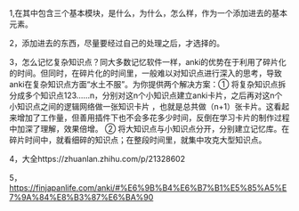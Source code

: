 1,在其中包含三个基本模块，是什么，为什么，怎么样，作为一个添加进去的基本元素。     

2，添加进去的东西，尽量要经过自己的处理之后，才选择的。

3，怎么记忆复杂知识点？同大多数记忆软件一样，anki的优势在于利用了碎片化的时间。但同时，在碎片化的时间里，一般难以对知识点进行深入的思考，导致anki在复杂知识点方面“水土不服”。为你提供两个解决方案：① 将复杂知识点拆分成多个知识点123……n，分别对这n个小知识点建立anki卡片，之后再对这n个小知识点之间的逻辑网络做一张知识卡片 ，也就是总共做（n+1）张卡片。这看起来增加了工作量，但善用插件下也不会多花多少时间，反倒在学习卡片的制作过程中加深了理解，效果倍增。 ② 将大知识点与小知识点分开，分别建立记忆库。在碎片时间中，就看细碎的知识点；在整段时间里，就集中攻克大型知识点。

4，大全https://zhuanlan.zhihu.com/p/21328602

5，https://finjapanlife.com/anki/#%E6%9B%B4%E6%B7%B1%E5%85%A5%E7%9A%84%E8%B3%87%E6%BA%90
















































